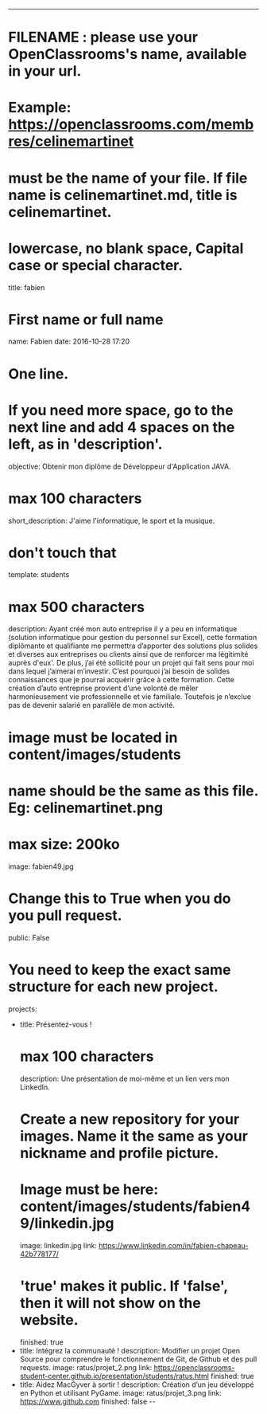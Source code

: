 ---

# FILENAME : please use your OpenClassrooms's name, available in your url.
# Example: https://openclassrooms.com/membres/celinemartinet
# must be the name of your file. If file name is celinemartinet.md, title is celinemartinet.
# lowercase, no blank space, Capital case or special character.
title: fabien

# First name or full name
name: Fabien
date: 2016-10-28 17:20

# One line.
# If you need more space, go to the next line and add 4 spaces on the left, as in 'description'.
objective: Obtenir mon diplôme de Développeur d'Application JAVA.

# max 100 characters
short_description: J'aime l'informatique, le sport et la musique.

# don't touch that
template: students

# max 500 characters
description:
    Ayant créé mon auto entreprise il y a peu en informatique (solution informatique pour gestion du personnel sur Excel), cette formation diplômante et qualifiante me permettra d’apporter des solutions plus       solides et diverses aux entreprises ou clients ainsi que de renforcer ma légitimité auprès d'eux'. De plus, j’ai été sollicité pour un projet qui fait sens pour moi dans lequel j’aimerai m’investir. C’est      pourquoi j’ai besoin de solides connaissances que je pourrai acquérir grâce à cette formation. Cette création d’auto entreprise provient d’une volonté de mêler harmonieusement vie professionnelle et vie        familiale. Toutefois je n’exclue pas de devenir salarié en parallèle de mon activité.
    
# image must be located in content/images/students
# name should be the same as this file. Eg: celinemartinet.png
# max size: 200ko
image: fabien49.jpg

# Change this to True when you do you pull request.
public: False

# You need to keep the exact same structure for each new project.
projects:
  - title: Présentez-vous !
    # max 100 characters
    description: Une présentation de moi-même et un lien vers mon LinkedIn.
    # Create a new repository for your images. Name it the same as your nickname and profile picture.
    # Image must be here: content/images/students/fabien49/linkedin.jpg
    image: linkedin.jpg
    link: https://www.linkedin.com/in/fabien-chapeau-42b778177/
    # 'true' makes it public. If 'false', then it will not show on the website.
    finished: true
  - title: Intégrez la communauté !
    description: Modifier un projet Open Source pour comprendre le fonctionnement de Git, de Github et des pull requests.
    image: ratus/projet_2.png
    link: https://openclassrooms-student-center.github.io/presentation/students/ratus.html
    finished: true
  - title: Aidez MacGyver à sortir !
    description: Création d’un jeu développé en Python et utilisant PyGame.
    image: ratus/projet_3.png
    link: https://www.github.com
    finished: false
--
